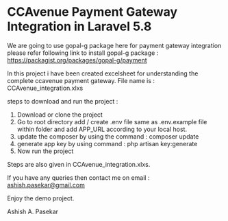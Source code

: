 # CCAvenue Payment Gateway Integration in Laravel 5.8
We are going to use gopal-g package here for payment gateway integration
please refer following link to install gopal-g package
: https://packagist.org/packages/gopal-g/payment

In this project i have been created excelsheet for understanding the complete ccavenue payment gateway.
File name is : CCAvenue_integration.xlxs

steps to download and run the project :
1. Download or clone the project
2. Go to root directory add / create .env file same as .env.example file within folder and add APP_URL according to your local host.
3. update the composer by using the command : composer update
4. generate app key by using command : php artisan key:generate
5. Now run the project

Steps are also given in CCAvenue_integration.xlxs.

If you have any queries then contact me on email : ashish.pasekar@gmail.com

Enjoy the demo project.

Ashish A. Pasekar
